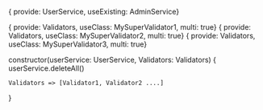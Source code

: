  

{ provide: UserService, useExisting: AdminService} 


{ provide: Validators, useClass: MySuperValidator1, multi: true} 
{ provide: Validators, useClass: MySuperValidator2, multi: true} 
{ provide: Validators, useClass: MySuperValidator3, multi: true} 


constructor(userService: UserService, Validators: Validators) {
    userService.deleteAll()

    Validators => [Validator1, Validator2 ....]
}